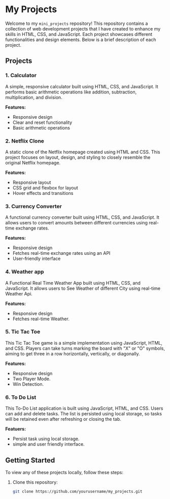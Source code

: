 # My Projects

Welcome to my `mini_projects` repository! This repository contains a collection of web development projects that I have created to enhance my skills in HTML, CSS, and JavaScript. Each project showcases different functionalities and design elements. Below is a brief description of each project.

## Projects

### 1. Calculator
A simple, responsive calculator built using HTML, CSS, and JavaScript. It performs basic arithmetic operations like addition, subtraction, multiplication, and division.

**Features:**
- Responsive design
- Clear and reset functionality
- Basic arithmetic operations

### 2. Netflix Clone
A static clone of the Netflix homepage created using HTML and CSS. This project focuses on layout, design, and styling to closely resemble the original Netflix homepage.

**Features:**
- Responsive layout
- CSS grid and flexbox for layout
- Hover effects and transitions

### 3. Currency Converter
A functional currency converter built using HTML, CSS, and JavaScript. It allows users to convert amounts between different currencies using real-time exchange rates.

**Features:**
- Responsive design
- Fetches real-time exchange rates using an API
- User-friendly interface

### 4. Weather app
A Functional Real Time Weather App built using HTML, CSS, and JavaScript. It allows users to See Weather of different City using real-time Weather Api.

**Features:**
- Responsive design
- Fetches real-time Weather.

### 5. Tic Tac Toe
This Tic Tac Toe game is a simple implementation using JavaScript, HTML, and CSS. Players can take turns marking the board with "X" or "O" symbols, aiming to get three in a row horizontally, vertically, or diagonally.

**Features:**
- Responsive design
- Two Player Mode.
- Win Detection.

### 6. To Do List
This To-Do List application is built using JavaScript, HTML, and CSS. Users can add and delete tasks. The list is persisted using local storage, so tasks will be retained even after refreshing or closing the tab.

**Featuers:**
- Persist task using local storage.
- simple and user friendly interface.
  
## Getting Started

To view any of these projects locally, follow these steps:

1. Clone this repository:
   ```bash
   git clone https://github.com/yourusername/my_projects.git
